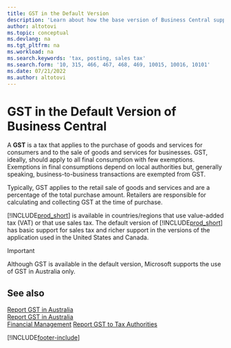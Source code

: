 ```yaml
---
title: GST in the Default Version
description: 'Learn about how the base version of Business Central supports GST, and get a description of the basic concept.'
author: altotovi
ms.topic: conceptual
ms.devlang: na
ms.tgt_pltfrm: na
ms.workload: na
ms.search.keywords: 'tax, posting, sales tax'
ms.search.form: '10, 315, 466, 467, 468, 469, 10015, 10016, 10101'
ms.date: 07/21/2022
ms.author: altotovi
---
```


# <a name="sales-tax-in-the-default-version-of-business-central"></a>GST in the Default Version of Business Central

A **GST** is a tax that applies to the purchase of goods and services for consumers and to the sale of goods and services for businesses. GST, ideally, should apply to all final consumption with few exemptions. Exemptions in final consumptions depend on local authorities but, generally speaking, business-to-business transactions are exempted from GST.  

Typically, GST applies to the retail sale of goods and services and are a percentage of the total purchase amount. Retailers are responsible for calculating and collecting GST at the time of purchase.  

[!INCLUDE[prod_short](includes/prod_short.md)] is available in countries/regions that use value-added tax (VAT) or that use sales tax. The default version of [!INCLUDE[prod_short](includes/prod_short.md)] has basic support for sales tax and richer support in the versions of the application used in the United States and Canada.

> [!IMPORTANT]
> Although GST is available in the default version, Microsoft supports the use of GST in Australia only.

## <a name="see-also"></a>See also

[Report GST in Australia](localfunctionality/UnitedStates/us-sales-tax.md)  
[Report GST in Australia](localfunctionality/canada/ca-sales-tax.md)  
[Financial Management](finance.md)
[Report GST to Tax Authorities](finance-how-report-vat.md)

[!INCLUDE[footer-include](includes/footer-banner.md)]
